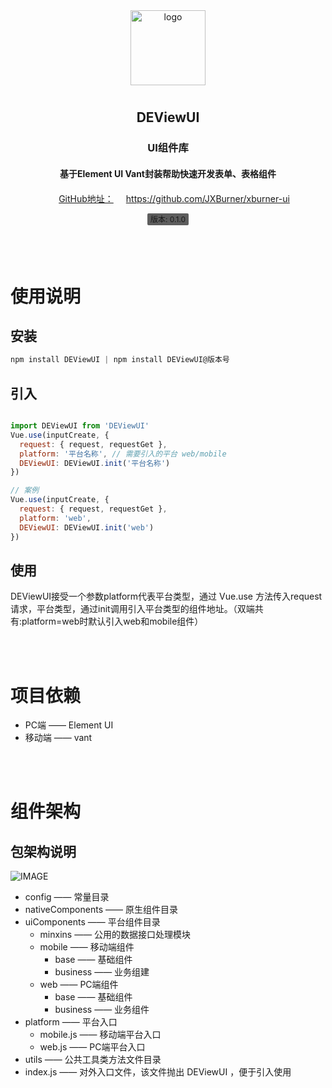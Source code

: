 <!--
 * @Author: jinx
 * @Date: 2021-12-01 17:15:54
 * @LastEditTime: 2021-12-01 20:49:06
 * @LastEditors: jinx
 * @Description: readme
 * @FilePath: /xburner-ui/README.md
-->

<div align="center">
  <img alt="logo" src="@/assets/images/compoent.png" width="120" height="120" style="margin-bottom: 10px;">
  <h2 align="center">DEViewUI</h2>
  <h3 align="center">UI组件库</h3>
  <h4 align="center" style="margin: 20px">基于Element UI Vant封装帮助快速开发表单、表格组件</h4>

  <a align="center" href="https://github.com/JXBurner/xburner-ui" style="margin: 20px">GitHub地址：https://github.com/JXBurner/xburner-ui</a>

  <div align="center" style="margin-bottom: 20px">
    <span style="font-size: 12px;padding: 2px 5px;border-radius: 2px;background: #5d5d5d;margin: 5px;">
      <span>版本:</span>
      <span>0.1.0</span>
    </span>
  </div>
</div>

<br />
<br />

# 使用说明
## 安装

``` javascript
npm install DEViewUI | npm install DEViewUI@版本号
```

## 引入

``` javascript

import DEViewUI from 'DEViewUI'
Vue.use(inputCreate, {
  request: { request, requestGet },
  platform: '平台名称', // 需要引入的平台 web/mobile
  DEViewUI: DEViewUI.init('平台名称')
})

// 案例
Vue.use(inputCreate, {
  request: { request, requestGet },
  platform: 'web',
  DEViewUI: DEViewUI.init('web')
})

```

## 使用
DEViewUI接受一个参数platform代表平台类型，通过 Vue.use 方法传入request请求，平台类型，通过init调用引入平台类型的组件地址。（双端共有:platform=web时默认引入web和mobile组件）

<br />
<br />

# 项目依赖
* PC端 —— Element UI
* 移动端 —— vant
<br />
<br />

# 组件架构
## 包架构说明
![IMAGE](@/assets/images/image.png)

<!-- * 入口文件 ——  /  index.js文件 -->
* config —— 常量目录
* nativeComponents —— 原生组件目录
* uiComponents —— 平台组件目录
  * minxins —— 公用的数据接口处理模块 
  * mobile —— 移动端组件
      * base —— 基础组件
      * business —— 业务组建
  * web ——  PC端组件
    * base —— 基础组件
    * business —— 业务组件
* platform —— 平台入口
  * mobile.js —— 移动端平台入口 
  * web.js —— PC端平台入口
* utils —— 公共工具类方法文件目录
* index.js —— 对外入口文件，该文件抛出 DEViewUI ，便于引入使用
